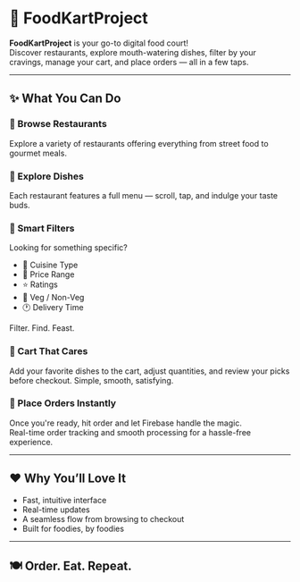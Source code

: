 # 🍔 FoodKartProject

**FoodKartProject** is your go-to digital food court!  
Discover restaurants, explore mouth-watering dishes, filter by your cravings, manage your cart, and place orders — all in a few taps.

---

## ✨ What You Can Do

### 🏪 Browse Restaurants
Explore a variety of restaurants offering everything from street food to gourmet meals.

### 🍱 Explore Dishes
Each restaurant features a full menu — scroll, tap, and indulge your taste buds.

### 🎯 Smart Filters
Looking for something specific?
- 🍕 Cuisine Type
- 💸 Price Range
- ⭐ Ratings
- 🥦 Veg / Non-Veg
- 🕐 Delivery Time

Filter. Find. Feast.

### 🛒 Cart That Cares
Add your favorite dishes to the cart, adjust quantities, and review your picks before checkout. Simple, smooth, satisfying.

### 🚀 Place Orders Instantly
Once you're ready, hit order and let Firebase handle the magic.  
Real-time order tracking and smooth processing for a hassle-free experience.

---

## ❤️ Why You’ll Love It

- Fast, intuitive interface
- Real-time updates
- A seamless flow from browsing to checkout
- Built for foodies, by foodies

---

## 🍽️ Order. Eat. Repeat.
